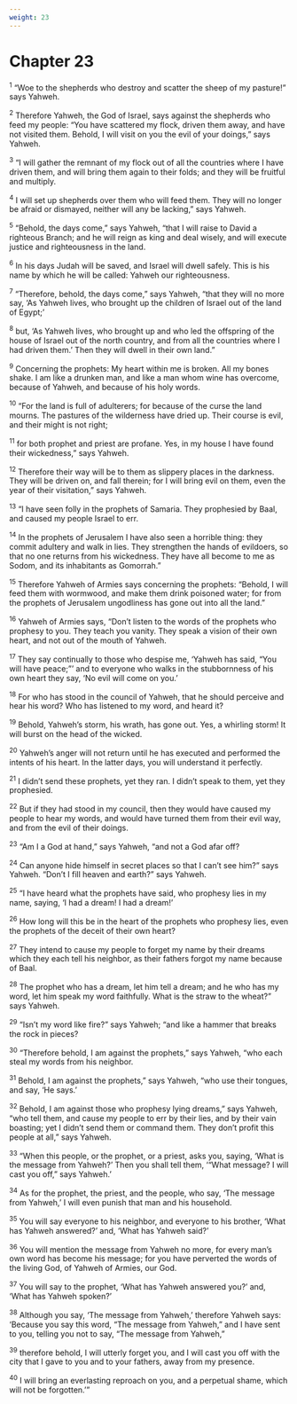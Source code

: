 ```yaml
---
weight: 23
---
```


# Chapter 23

<sup>1</sup> “Woe to the shepherds who destroy and scatter the sheep of my pasture!” says Yahweh. 

<sup>2</sup> Therefore Yahweh, the God of Israel, says against the shepherds who feed my people: “You have scattered my flock, driven them away, and have not visited them. Behold, I will visit on you the evil of your doings,” says Yahweh. 

<sup>3</sup> “I will gather the remnant of my flock out of all the countries where I have driven them, and will bring them again to their folds; and they will be fruitful and multiply. 

<sup>4</sup> I will set up shepherds over them who will feed them. They will no longer be afraid or dismayed, neither will any be lacking,” says Yahweh. 

<sup>5</sup> “Behold, the days come,” says Yahweh, “that I will raise to David a righteous Branch; and he will reign as king and deal wisely, and will execute justice and righteousness in the land. 

<sup>6</sup> In his days Judah will be saved, and Israel will dwell safely. This is his name by which he will be called: Yahweh our righteousness. 

<sup>7</sup> “Therefore, behold, the days come,” says Yahweh, “that they will no more say, ‘As Yahweh lives, who brought up the children of Israel out of the land of Egypt;’ 

<sup>8</sup> but, ‘As Yahweh lives, who brought up and who led the offspring of the house of Israel out of the north country, and from all the countries where I had driven them.’ Then they will dwell in their own land.” 

<sup>9</sup> Concerning the prophets: My heart within me is broken. All my bones shake. I am like a drunken man, and like a man whom wine has overcome, because of Yahweh, and because of his holy words. 

<sup>10</sup> “For the land is full of adulterers; for because of the curse the land mourns. The pastures of the wilderness have dried up. Their course is evil, and their might is not right; 

<sup>11</sup> for both prophet and priest are profane. Yes, in my house I have found their wickedness,” says Yahweh. 

<sup>12</sup> Therefore their way will be to them as slippery places in the darkness. They will be driven on, and fall therein; for I will bring evil on them, even the year of their visitation,” says Yahweh. 

<sup>13</sup> “I have seen folly in the prophets of Samaria. They prophesied by Baal, and caused my people Israel to err. 

<sup>14</sup> In the prophets of Jerusalem I have also seen a horrible thing: they commit adultery and walk in lies. They strengthen the hands of evildoers, so that no one returns from his wickedness. They have all become to me as Sodom, and its inhabitants as Gomorrah.” 

<sup>15</sup> Therefore Yahweh of Armies says concerning the prophets: “Behold, I will feed them with wormwood, and make them drink poisoned water; for from the prophets of Jerusalem ungodliness has gone out into all the land.” 

<sup>16</sup> Yahweh of Armies says, “Don’t listen to the words of the prophets who prophesy to you. They teach you vanity. They speak a vision of their own heart, and not out of the mouth of Yahweh. 

<sup>17</sup> They say continually to those who despise me, ‘Yahweh has said, “You will have peace;”’ and to everyone who walks in the stubbornness of his own heart they say, ‘No evil will come on you.’ 

<sup>18</sup> For who has stood in the council of Yahweh, that he should perceive and hear his word? Who has listened to my word, and heard it? 

<sup>19</sup> Behold, Yahweh’s storm, his wrath, has gone out. Yes, a whirling storm! It will burst on the head of the wicked. 

<sup>20</sup> Yahweh’s anger will not return until he has executed and performed the intents of his heart. In the latter days, you will understand it perfectly. 

<sup>21</sup> I didn’t send these prophets, yet they ran. I didn’t speak to them, yet they prophesied. 

<sup>22</sup> But if they had stood in my council, then they would have caused my people to hear my words, and would have turned them from their evil way, and from the evil of their doings. 

<sup>23</sup> “Am I a God at hand,” says Yahweh, “and not a God afar off? 

<sup>24</sup> Can anyone hide himself in secret places so that I can’t see him?” says Yahweh. “Don’t I fill heaven and earth?” says Yahweh. 

<sup>25</sup> “I have heard what the prophets have said, who prophesy lies in my name, saying, ‘I had a dream! I had a dream!’ 

<sup>26</sup> How long will this be in the heart of the prophets who prophesy lies, even the prophets of the deceit of their own heart? 

<sup>27</sup> They intend to cause my people to forget my name by their dreams which they each tell his neighbor, as their fathers forgot my name because of Baal. 

<sup>28</sup> The prophet who has a dream, let him tell a dream; and he who has my word, let him speak my word faithfully. What is the straw to the wheat?” says Yahweh. 

<sup>29</sup> “Isn’t my word like fire?” says Yahweh; “and like a hammer that breaks the rock in pieces? 

<sup>30</sup> “Therefore behold, I am against the prophets,” says Yahweh, “who each steal my words from his neighbor. 

<sup>31</sup> Behold, I am against the prophets,” says Yahweh, “who use their tongues, and say, ‘He says.’ 

<sup>32</sup> Behold, I am against those who prophesy lying dreams,” says Yahweh, “who tell them, and cause my people to err by their lies, and by their vain boasting; yet I didn’t send them or command them. They don’t profit this people at all,” says Yahweh. 

<sup>33</sup> “When this people, or the prophet, or a priest, asks you, saying, ‘What is the message from Yahweh?’ Then you shall tell them, ‘“What message? I will cast you off,” says Yahweh.’ 

<sup>34</sup> As for the prophet, the priest, and the people, who say, ‘The message from Yahweh,’ I will even punish that man and his household. 

<sup>35</sup> You will say everyone to his neighbor, and everyone to his brother, ‘What has Yahweh answered?’ and, ‘What has Yahweh said?’ 

<sup>36</sup> You will mention the message from Yahweh no more, for every man’s own word has become his message; for you have perverted the words of the living God, of Yahweh of Armies, our God. 

<sup>37</sup> You will say to the prophet, ‘What has Yahweh answered you?’ and, ‘What has Yahweh spoken?’ 

<sup>38</sup> Although you say, ‘The message from Yahweh,’ therefore Yahweh says: ‘Because you say this word, “The message from Yahweh,” and I have sent to you, telling you not to say, “The message from Yahweh,” 

<sup>39</sup> therefore behold, I will utterly forget you, and I will cast you off with the city that I gave to you and to your fathers, away from my presence. 

<sup>40</sup> I will bring an everlasting reproach on you, and a perpetual shame, which will not be forgotten.’” 



